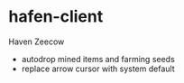 # hafen-client
Haven Zeecow
- autodrop mined items and farming seeds
- replace arrow cursor with system default

